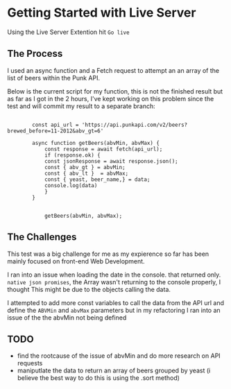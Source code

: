 # Getting Started with Live Server
Using the Live Server Extention hit `Go live` 

## The Process 
I used an async function and a Fetch request to attempt an an array of the list of beers within the Punk API.

Below is the current script for my function, this is not the finished result but as far as I got in the 2 hours, I've kept working on this problem since the test and will commit my result to a separate branch: 
```

        const api_url = 'https://api.punkapi.com/v2/beers?brewed_before=11-2012&abv_gt=6'

        async function getBeers(abvMin, abvMax) {
            const response = await fetch(api_url); 
            if (response.ok) {
            const jsonResponse = await response.json();
            const { abv_gt } = abvMin;
            const { abv_lt }  = abvMax;
            const { yeast, beer_name,} = data;
            console.log(data)
            }
        }
        

            getBeers(abvMin, abvMax);
```

## The Challenges

This test was a big challenge for me as my expierence so far has been mainly focused on front-end Web Development. 

I ran into an issue when loading the date in the console. that returned only. `native json promises`, the Array wasn't returning to the console properly, I thought This might be due to the objects calling the data. 

I attempted to add more const variables to call the data from the API url and define the `ABVMin` and `abvMax` parameters but in my refactoring I ran into an issue of the the abvMin not being defined



## TODO 
- find the rootcause of the issue of abvMin and do more research on API requests 
- maniputlate the data to return an array of beers grouped by yeast (i believe the best way to do this is using the .sort method)
